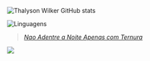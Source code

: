 
![Thalyson Wilker GitHub stats](https://github-readme-stats.vercel.app/api?username=thalisonwilker&show_icons=true&theme=radical)

![Linguagens](https://github-readme-stats.vercel.app/api/top-langs/?username=thalisonwilker&layout=donut&theme=dracula)



> [_Nao Adentre a Noite Apenas com Ternura_](https://medium.com/@legiosextavictrix/nao-adentre-a-noite-apenas-com-ternura-789a387b05d6)

![](https://c.tenor.com/JIAJjVtoDn0AAAAC/tenor.gif)